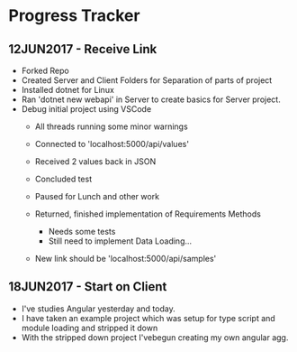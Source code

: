 # Progress Tracker

## 12JUN2017 - Receive Link
* Forked Repo
* Created Server and Client Folders for Separation of parts of project
* Installed dotnet for Linux
* Ran 'dotnet new webapi' in Server to create basics for Server project.
* Debug initial project using VSCode
    * All threads running some minor warnings
    * Connected to 'localhost:5000/api/values'
    * Received 2 values back in JSON
    * Concluded test

    * Paused for Lunch and other work

    * Returned, finished implementation of Requirements Methods
        * Needs some tests
        * Still need to implement Data Loading...
    * New link should be 'localhost:5000/api/samples'

## 18JUN2017 - Start on Client
* I've studies Angular yesterday and today. 
* I have taken an example project which was setup for type script and module loading and stripped it down
* With the stripped down project I'vebegun creating my own angular agg.
